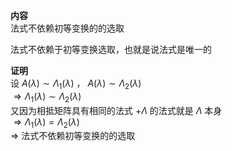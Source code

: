 **内容**  
法式不依赖初等变换的的选取  
  
法式不依赖于初等变换选取，也就是说法式是唯一的  
  
**证明**  
设 $A(\lambda)\sim\Lambda_1(\lambda)$ ， $A(\lambda)\sim\Lambda_2(\lambda)$   
 $\Rightarrow\Lambda_1(\lambda)\sim\Lambda_2(\lambda)$   
又因为相抵矩阵具有相同的法式 $+\Lambda$ 的法式就是 $\Lambda$ 本身  
 $\Rightarrow\Lambda_1(\lambda)=\Lambda_2(\lambda)$   
 $\Rightarrow$ 法式不依赖初等变换的的选取  
